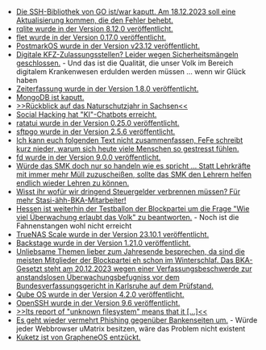 * [Die SSH-Bibliothek von GO ist/war kaputt. Am 18.12.2023 soll eine Aktualisierung kommen, die den Fehler behebt.](http://blog.fefe.de/?ts=9b8180c7)
* [rqlite wurde in der Version 8.12.0 veröffentlicht.](https://github.com/rqlite/rqlite/releases/tag/v8.12.0)
* [flet wurde in der Version 0.17.0 veröffentlicht.](https://github.com/flet-dev/flet/releases/tag/v0.17.0)
* [PostmarkOS wurde in der Version v23.12 veröffentlicht.](https://postmarketos.org/blog/2023/12/18/v23.12-release/)
* [Digitale KFZ-Zulassungsstellen? Leider wegen Sicherheitsmängeln geschlossen.](https://www.borncity.com/blog/2023/12/17/70-der-kfz-zulassungsstellen-werden-wegen-sicherheitsmngel-fr-digitale-kfz-zulassung-i-kfz-gesperrt/) - Und das ist die Qualität, die unser Volk im Bereich digitalem Krankenwesen erdulden werden müssen ... wenn wir Glück haben
* [Zeiterfassung wurde in der Version 1.8.0 veröffentlicht.](https://github.com/urlaubsverwaltung/zeiterfassung/releases/tag/zeiterfassung-1.8.0)
* [MongoDB ist kaputt.](https://www.linux-magazin.de/blogs/mongodb-attacke/)
* [>>Rückblick auf das Naturschutzjahr in Sachsen<<](https://sachsen.nabu.de/news/2023/34318.html)
* [Social Hacking hat "KI"-Chatbots erreicht.](http://blog.fefe.de/?ts=9b7eaba4)
* [ratatui wurde in der Version 0.25.0 veröffentlicht.](https://github.com/ratatui-org/ratatui/releases/tag/v0.25.0)
* [sftpgo wurde in der Version 2.5.6 veröffentlicht.](https://github.com/drakkan/sftpgo/releases/tag/v2.5.6)
* [Ich kann euch folgenden Text nicht zusammenfassen, FeFe schreibt kurz nieder, warum sich heute viele Menschen so gestresst fühlen.](http://blog.fefe.de/?ts=9b7e96ca)
* [fd wurde in der Version 9.0.0 veröffentlicht.](https://github.com/sharkdp/fd/releases/tag/v9.0.0)
* [Würde das SMK doch nur so handeln wie es spricht ... Statt Lehrkräfte mit immer mehr Müll zuzuscheißen, sollte das SMK den Lehrern helfen endlich wieder Lehren zu können.](https://www.bildung.sachsen.de/blog/index.php/2023/12/19/interview-45minuten/)
* [Wisst ihr wofür wir dringend Steuergelder verbrennen müssen? Für mehr Stasi-ähh-BKA-Mitarbeiter!](https://netzpolitik.org/2023/digitale-dienste-gesetz-mehr-personal-fuer-das-bundeskriminalamt-unterm-weihnachtsbaum/)
* [Hessen ist weiterhin der Testballon der Blockpartei um die Frage "Wie viel Überwachung erlaubt das Volk" zu beantworten.](https://netzpolitik.org/2023/koalitionsvertrag-einmal-alles-fuer-hessens-hardliner/) - Noch ist die Fahnenstangen wohl nicht erreicht
* [TrueNAS Scale wurde in der Version 23.10.1 veröffentlicht.](https://github.com/truenas/documentation/releases/tag/TS23.10.1)
* [Backstage wurde in der Version 1.21.0 veröffentlicht.](https://github.com/backstage/backstage/releases/tag/v1.21.0)
* [Unliebsame Themen lieber zum Jahresende besprechen, da sind die meisten Mitglieder der Blockpartei eh schon im Winterschlaf. Das BKA-Gesetzt steht am 20.12.2023 wegen einer Verfassungsbeschwerde zur anstandslosen Überwachungsbefugniss vor dem Bundesverfassungsgericht in Karlsruhe auf dem Prüfstand.](https://netzpolitik.org/2023/bundesverfassungsgericht-bka-gesetz-wieder-auf-dem-pruefstand/)
* [Qube OS wurde in der Version 4.2.0 veröffentlicht.](https://lwn.net/Articles/955691/)
* [OpenSSH wurde in der Version 9.6 veröffentlicht.](https://lwn.net/Articles/955680/)
* [>>Its report of "unknown filesystem" means that it [...]<<](https://utcc.utoronto.ca/~cks/space/blog/linux/GrubUnknownFilesystemWhy)
* [Es geht wieder vermehrt Phishing gegenüber Bankenseiten um.](https://www.bleepingcomputer.com/news/security/new-web-injections-campaign-steals-banking-data-from-50-000-people/) - Würde jeder Webbrowser uMatrix besitzen, wäre das Problem nicht existent
* [Kuketz ist von GrapheneOS entzückt.](https://www.kuketz-blog.de/grapheneos-der-goldstandard-unter-den-android-roms-custom-roms-teil7/)
